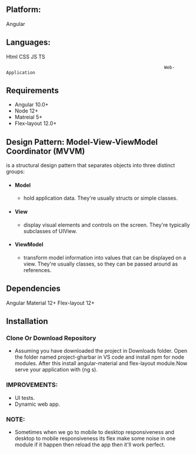 
## Platform:
  Angular
## Languages:
  Html CSS JS TS 

                                                                Web-Application
## Requirements

- Angular 10.0+
- Node 12+
- Matreial 5+
- Flex-layout 12.0+

## Design Pattern: Model-View-ViewModel Coordinator (MVVM)
is a structural design pattern that separates objects into three distinct groups:
- #### Model 
  - hold application data. They're usually structs or simple classes.
- #### View
  - display visual elements and controls on the screen. They're typically subclasses of UIView.
- #### ViewModel
  - transform model information into values that can be displayed on a view. They're usually classes, so they can be passed around as references.
  
## Dependencies

 Angular Material 12+
 Flex-layout 12+

## Installation

### Clone Or Download Repository

- Assuming you have downloaded the project in Downloads folder. Open the folder named project-gharbar in VS code and install npm for node modules. After this install angular-material and flex-layout module.Now serve your application with (ng s).

### IMPROVEMENTS:

- UI tests.
- Dynamic web app.

### NOTE:

- Sometimes when we go to mobile to desktop responsiveness and desktop to mobile responsiveness its flex make some noise in one module if it happen then reload the app then it'll    work perfect.
